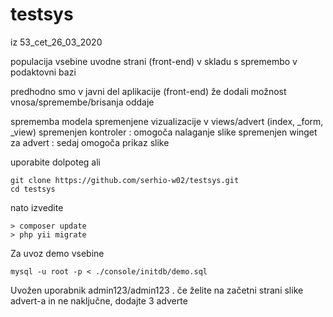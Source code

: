 # testsys
iz 53_cet_26_03_2020 

populacija vsebine uvodne strani (front-end) v skladu s spremembo v podaktovni bazi

predhodno smo v javni del aplikacije (front-end) že dodali možnost vnosa/spremembe/brisanja oddaje

sprememba modela
spremenjene vizualizacije v views/advert (index, _form, _view)
spremenjen kontroler : omogoča nalaganje slike
spremenjen winget za advert : sedaj omogoča prikaz slike


uporabite dolpoteg ali
```
git clone https://github.com/serhio-w02/testsys.git
cd testsys
```
nato izvedite
```
> composer update
> php yii migrate
```
Za uvoz demo vsebine
```
mysql -u root -p < ./console/initdb/demo.sql
```
Uvožen uporabnik admin123/admin123 . 
če želite na začetni strani slike advert-a in ne naključne, dodajte 3 adverte

